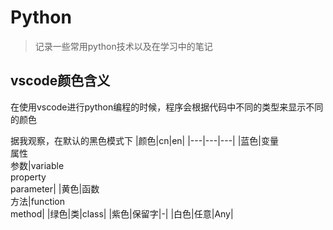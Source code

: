 # Python

> 记录一些常用python技术以及在学习中的笔记

## vscode颜色含义
在使用vscode进行python编程的时候，程序会根据代码中不同的类型来显示不同的颜色

据我观察，在默认的黑色模式下
|颜色|cn|en|
|---|---|---|
|蓝色|变量<br>属性<br>参数|variable<br>property<br>parameter|
|黄色|函数<br>方法|function<br>method|
|绿色|类|class|
|紫色|保留字|-|
|白色|任意|Any|
